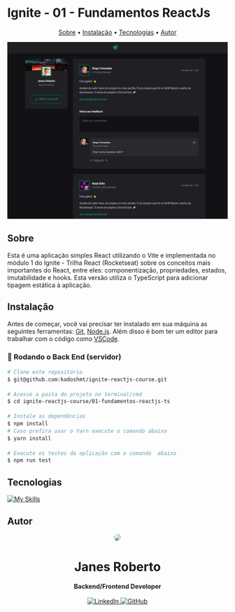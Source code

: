 # Ignite - 01 - Fundamentos ReactJs

<p align="center">
  <a href="#sobre">Sobre</a> •  
  <a href="#instalação">Instalação</a> •
  <a href="#tecnologias">Tecnologias</a> •
  <a href="#autor">Autor</a>  
</p>

<img src="src/assets/screenshot.png" />

## Sobre

Esta é uma aplicação simples React utilizando o Vite e implementada no módulo 1 do Ignite - Trilha React (Rocketseat) sobre os conceitos mais importantes do React, entre eles: componentização, propriedades, estados, imutabilidade e hooks. Esta versão utiliza o TypeScript para adicionar tipagem estática à aplicação.


## Instalação

Antes de começar, você vai precisar ter instalado em sua máquina as seguintes ferramentas:
[Git](https://git-scm.com), [Node.js](https://nodejs.org/en/).
Além disso é bom ter um editor para trabalhar com o código como [VSCode](https://code.visualstudio.com/).

### 🎲 Rodando o Back End (servidor)

```bash
# Clone este repositório
$ git@github.com:kadoshmt/ignite-reactjs-course.git

# Acesse a pasta do projeto no terminal/cmd
$ cd ignite-reactjs-course/01-fundamentos-reactjs-ts

# Instale as dependências
$ npm install
# Caso prefira usar o Yarn execute o comando abaixo
$ yarn install

# Execute os testes da aplicação com o comando  abaixo
$ npm run test
```

## Tecnologias

[![My Skills](https://skillicons.dev/icons?i=react,ts,vite&perline=10&theme=dark)](https://skillicons.dev)

## Autor

<div align="center">
<img src="https://avatars.githubusercontent.com/u/989544?v=4" width="128" style="border-radius: 50%;"/>
<h1>Janes Roberto</h1>
<strong>Backend/Frontend Developer</strong>
<br/>
<br/>

<a href="https://www.linkedin.com/in/janes-roberto-da-costa/" target="_blank">
<img alt="LinkedIn" src="https://img.shields.io/badge/linkedin-%230077B5.svg?style=for-the-badge&logo=linkedin&logoColor=white"/>
</a>

<a href="https://github.com/kadoshmt" target="_blank">
<img alt="GitHub" src="https://img.shields.io/badge/github-%23121011.svg?style=for-the-badge&logo=github&logoColor=white"/>
</a>
<br/>
<br/>
</div>